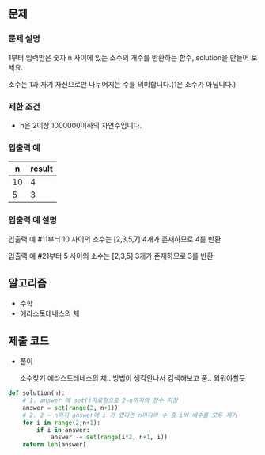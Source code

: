 ## 문제

### **문제 설명**

1부터 입력받은 숫자 n 사이에 있는 소수의 개수를 반환하는 함수, solution을 만들어 보세요.

소수는 1과 자기 자신으로만 나누어지는 수를 의미합니다.(1은 소수가 아닙니다.)

### 제한 조건

- n은 2이상 1000000이하의 자연수입니다.

### 입출력 예

| n | result |
| --- | --- |
| 10 | 4 |
| 5 | 3 |

### 입출력 예 설명

입출력 예 #11부터 10 사이의 소수는 [2,3,5,7] 4개가 존재하므로 4를 반환

입출력 예 #21부터 5 사이의 소수는 [2,3,5] 3개가 존재하므로 3를 반환

## 알고리즘

- 수학
- 에라스토테네스의 체

## 제출 코드

- 풀이
    
    소수찾기 에라스토테네스의 체.. 방법이 생각안나서 검색해보고 품.. 외워야할듯
    

```python
def solution(n):
    # 1. answer 에 set()자료형으로 2~n까지의 정수 저장
    answer = set(range(2, n+1))
    # 2. 2 ~ n까지 answer에 i 가 있다면 n까지의 수 중 i의 배수를 모두 제거
    for i in range(2,n+1):
        if i in answer:
            answer -= set(range(i*2, n+1, i))
    return len(answer)
```